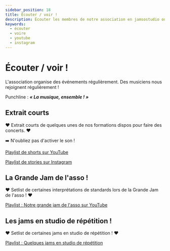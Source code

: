 ```yaml
---
sidebar_position: 18
title: Écouter / voir ! 
description: Écouter les membres de notre association en jamsostudio ou en concert / jams publics.
keywords:
  - écouter
  - voire
  - youtube
  - instagram
---
```


# Écouter / voir !

L'association organise des événements régulièrement. Des musiciens nous rejoignent régulièrement !

Punchline : ***« La musique, ensemble ! »***

## Extrait courts 

❤️ Extrait courts de quelques unes de nos formations dispos pour faire des concerts. ❤️

➡️ N'oubliez pas d'activer le son !

[Playlist de shorts sur YouTube](https://www.youtube.com/playlist?list=PLmSDsAPX_w7CWPixuQy0aY9lcT2dG49yY)

[Playlist de stories sur Instagram](https://www.instagram.com/stories/highlights/17958256673742805/)

## La Grande Jam de l'asso !

❤️ Setlist de certaines interprétations de standards lors de la Grande Jam de l'asso ! ❤️

[Playlist : Notre grande jam de l'asso sur YouTube](https://www.youtube.com/playlist?list=PLmSDsAPX_w7BgW08-Q7UrpXGCwWRvLKBm)

## Les jams en studio de répétition !

❤️ Setlist de certaines jams en studio de répétition ! ❤️

[Playlist : Quelques jams en studio de répétition](https://www.youtube.com/playlist?list=PLmSDsAPX_w7ASz5ZOarFKUBR_nJYr76Gg)
